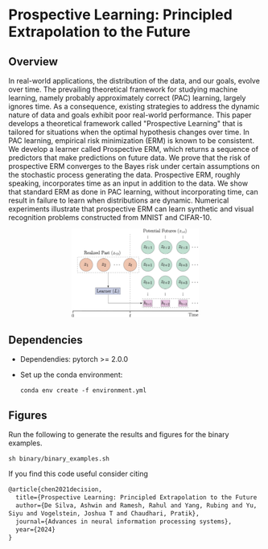 # Prospective Learning: Principled Extrapolation to the Future

## Overview

In real-world applications, the distribution of the data, and our goals, evolve
over time. The prevailing theoretical framework for studying machine learning,
namely probably approximately correct (PAC) learning, largely ignores time. As a
consequence, existing strategies to address the dynamic nature of data and goals
exhibit poor real-world performance. This paper develops a theoretical framework
called "Prospective Learning" that is tailored for situations when the optimal
hypothesis changes over time. In PAC learning, empirical risk minimization (ERM)
is known to be consistent. We develop a learner called Prospective ERM, which
returns a sequence of predictors that make predictions on future data. We prove that
the risk of prospective ERM converges to the Bayes risk under certain assumptions
on the stochastic process generating the data. Prospective ERM, roughly speaking,
incorporates time as an input in addition to the data. We show that standard ERM
as done in PAC learning, without incorporating time, can result in failure to learn
when distributions are dynamic. Numerical experiments illustrate that prospective
ERM can learn synthetic and visual recognition problems constructed from MNIST
and CIFAR-10.

<p align="center">
    <img src="assets/cartoon.jpg" alt="Alt text" width="50%"/>
</p>

## Dependencies

* Dependendies:  pytorch >= 2.0.0
* Set up the conda environment:

    ```
    conda env create -f environment.yml
    ```


## Figures

Run the following to generate the results and figures for the binary examples.

```
sh binary/binary_examples.sh
```

If you find this code useful consider citing

    @article{chen2021decision,
      title={Prospective Learning: Principled Extrapolation to the Future
      author={De Silva, Ashwin and Ramesh, Rahul and Yang, Rubing and Yu, Siyu and Vogelstein, Joshua T and Chaudhari, Pratik},
      journal={Advances in neural information processing systems},
      year={2024}
    }

